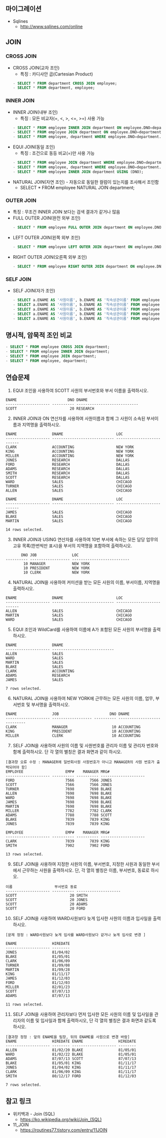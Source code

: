 ## 마이그레이션
* Sqlines
  - http://www.sqlines.com/online
  
## JOIN
### CROSS JOIN
* CROSS JOIN(교차 조인) 
  - 특징 : 카디사안 곱(Cartesian Product)
  ```sql
  - SELECT * FROM department CROSS JOIN employee;  
  - SELECT * FROM department, employee;
  ```
### INNER JOIN
* INNER JOIN(내부 조인) 
  - 특징 : 모든 비교자(=, <, >, <=, >=) 사용 가능
  ```sql
  - SELECT * FROM employee INNER JOIN department ON employee.DNO=department.DNO;
  - SELECT * FROM employee JOIN department ON employee.DNO=department.DNO;
  - SELECT * FROM employee, department WHERE employee.DNO=department.DNO;
  ```
* EQUI JOIN(동일 조인) 
  - 특징 : 조건으로 동등 비교(=)만 사용 가능
  ```sql
  - SELECT * FROM employee JOIN department WHERE employee.DNO=department.DNO;  
  - SELECT * FROM employee, department WHERE employee.DNO=department.DNO;  
  - SELECT * FROM employee INNER JOIN department USING (DNO);
  ```
* NATURAL JOIN(자연 조인) - 자동으로 동일한 컬럼이 있는지를 조사해서 조인함
  - SELECT * FROM employee NATURAL JOIN department;
### OUTER JOIN
* 특징 : 무조건 INNER JOIN 보다는 검색 결과가 같거나 많음
* FULL OUTER JOIN(완전 외부 조인)
  ```sql
  - SELECT * FROM employee FULL OUTER JOIN department ON employee.DNO = department.DNO;  
  ```
* LEFT OUTER JOIN(왼쪽 외부 조인)
  ```sql
  - SELECT * FROM employee LEFT OUTER JOIN department ON employee.DNO = department.DNO;  
  ```
* RIGHT OUTER JOIN(오른쪽 외부 조인)
  ```sql
  - SELECT * FROM employee RIGHT OUTER JOIN department ON employee.DNO = department.DNO;
  ```
### SELF JOIN
* SELF JOIN(자가 조인)
  ```sql
  - SELECT a.ENAME AS '사원이름', b.ENAME AS '직속상관이름' FROM employee a INNER JOIN employee b ON a.MANAGER=b.DNO
  - SELECT a.ENAME AS '사원이름', b.ENAME AS '직속상관이름' FROM employee a JOIN employee b ON a.MANAGER=b.DNO
  - SELECT a.ENAME AS '사원이름', b.ENAME AS '직속상관이름' FROM employee a INNER JOIN employee b WHERE a.MANAGER=b.DNO
  - SELECT a.ENAME AS '사원이름', b.ENAME AS '직속상관이름' FROM employee a JOIN employee b WHERE a.MANAGER=b.DNO
  - SELECT a.ENAME AS '사원이름', b.ENAME AS '직속상관이름' FROM employee a, employee b WHERE a.MANAGER=b.DNO
  ```

## 명시적, 암묵적 조인 비교
  ```sql
  - SELECT * FROM employee CROSS JOIN department;
  - SELECT * FROM employee INNER JOIN department;
  - SELECT * FROM employee JOIN department;
  - SELECT * FROM employee, department;
  ```

## 연습문제

1. EQUI 조인을 사용하여 SCOTT 사원의 부서번호와 부서 이름을 출력하시오.
```console
ENAME                       DNO DNAME
-------------------- ---------- ----------------------------
SCOTT                        20 RESEARCH
```

2. INNER JOIN과 ON 연산자를 사용하여 사원이름과 함께 그 사원이 소속된 부서이름과 지역명을 출력하시오.
```console
ENAME                DNAME                        LOC
-------------------- ---------------------------- --------------------------
CLARK                ACCOUNTING                   NEW YORK
KING                 ACCOUNTING                   NEW YORK
MILLER               ACCOUNTING                   NEW YORK
JONES                RESEARCH                     DALLAS
FORD                 RESEARCH                     DALLAS
ADAMS                RESEARCH                     DALLAS
SMITH                RESEARCH                     DALLAS
SCOTT                RESEARCH                     DALLAS
WARD                 SALES                        CHICAGO
TURNER               SALES                        CHICAGO
ALLEN                SALES                        CHICAGO

ENAME                DNAME                        LOC
-------------------- ---------------------------- --------------------------
JAMES                SALES                        CHICAGO
BLAKE                SALES                        CHICAGO
MARTIN               SALES                        CHICAGO

14 rows selected.
```

3. INNER JOIN과 USING 연산자를 사용하여 10번 부서에 속하는 모든 담당 업무의 고유 목록(한번씩만 표시)을 부서의 지역명을 포함하여 출력하시오.
```console
       DNO JOB                LOC
---------- ------------------ --------------------------
        10 MANAGER            NEW YORK
        10 PRESIDENT          NEW YORK
        10 CLERK              NEW YORK
```

4. NATURAL JOIN을 사용하여 커미션을 받는 모든 사원의 이름, 부서이름, 지역명을 출력하시오.
```console
ENAME                DNAME                        LOC
-------------------- ---------------------------- --------------------------
ALLEN                SALES                        CHICAGO
MARTIN               SALES                        CHICAGO
WARD                 SALES                        CHICAGO
```


5. EQUI 조인과 WildCard를 사용하여 이름에 A가 포함된 모든 사원의 부서명을 출력하시오.
```console
ENAME                DNAME
-------------------- ----------------------------
ALLEN                SALES
WARD                 SALES
MARTIN               SALES
BLAKE                SALES
CLARK                ACCOUNTING
ADAMS                RESEARCH
JAMES                SALES

7 rows selected.
```


6. NATURAL JOIN을 사용하여 NEW YORK에 근무하는 모든 사원의 이름, 업무, 부서번호 및 부서명을 출력하시오.
```console
ENAME                JOB                       DNO DNAME
-------------------- ------------------ ---------- ----------------------------
CLARK                MANAGER                    10 ACCOUNTING
KING                 PRESIDENT                  10 ACCOUNTING
MILLER               CLERK                      10 ACCOUNTING
```

7. SELF JOIN을 사용하여 사원의 이름 및 사원번호를 관리자 이름 및 관리자 번호와 함께 출력하시오. 단 각 열의 별칭은 결과 화면과 같이 하시오.
```console
[결과창 오류 수정 : MANAGER에 일반회사원 사원번호가 아니고 MANAGER의 사원 번호가 출력되어야 함]
EMPLOYEE                   EMP#    MANAGER MRG#
-------------------- ---------- ---------- --------------------
FORD                       7566       7566 JONES
SCOTT                      7566       7566 JONES
TURNER                     7698       7698 BLAKE
ALLEN                      7698       7698 BLAKE
WARD                       7698       7698 BLAKE
JAMES                      7698       7698 BLAKE
MARTIN                     7698       7698 BLAKE
MILLER                     7782       7782 CLARK
ADAMS                      7788       7788 SCOTT
BLAKE                      7839       7839 KING
JONES                      7839       7839 KING

EMPLOYEE                   EMP#    MANAGER MRG#
-------------------- ---------- ---------- --------------------
CLARK                      7839       7839 KING
SMITH                      7902       7902 FORD

13 rows selected.
```

<!--
8. OUTER JOIN, SELF JOIN을 사용하여 관리자가 없는 사원을 포함하여 사원번호를 기준으로 내림차순 정렬을 하여 출력하시오.
```console
[결과창 오류 수정 : MANAGER에 MANAGER no를 출력하도록 수정 바람]
EMPLOYEE                   EMP#    MANAGER MGR#
-------------------- ---------- ---------- --------------------
MILLER                     7782       7782 CLARK
FORD                       7566       7566 JONES
JAMES                      7698       7698 BLAKE
ADAMS                      7788       7788 SCOTT
TURNER                     7698       7698 BLAKE
KING
SCOTT                      7566       7566 JONES
CLARK                      7839       7839 KING
BLAKE                      7839       7839 KING
MARTIN                     7698       7698 BLAKE
JONES                      7839       7839 KING

EMPLOYEE                   EMP#    MANAGER MGR#
-------------------- ---------- ---------- --------------------
WARD                       7698       7698 BLAKE
ALLEN                      7698       7698 BLAKE
SMITH                      7902       7902 FORD

14 rows selected.
```

-->
9. SELF JOIN을 사용하여 지정한 사원의 이름, 부서번호, 지정한 사원과 동일한 부서에서 근무하는 사원을 출력하시오. 단, 각 열의 별칭은 이름, 부서번호, 동료로 하시오.
```console
이름                   부서번호 동료
-------------------- ---------- --------------------
SCOTT                        20 SMITH
SCOTT                        20 JONES
SCOTT                        20 ADAMS
SCOTT                        20 FORD
```

10. SELF JOIN을 사용하여 WARD사원보다 늦게 입사한 사원의 이름과 입사일을 출력하시오.
```console
[문제 정정 : WARD사원보다 늦게 입사를 WARD사원보다 같거나 늦게 입사로 변경 ]

ENAME                HIREDATE
-------------------- --------
JONES                81/04/02
BLAKE                81/05/01
CLARK                81/06/09
TURNER               81/09/08
MARTIN               81/09/28
KING                 81/11/17
JAMES                81/12/03
FORD                 81/12/03
MILLER               82/01/23
SCOTT                87/07/13
ADAMS                87/07/13

11 rows selected.
```

11. SELF JOIN을 사용하여 관리자보다 먼저 입사한 모든 사원의 이름 및 입사일을 관리자의 이름 및 입사일과 함께 출력하시오, 단 각 열의 별칭은 결과 화면과 같도록 하시오.

```console
[결과창 정정 : 앞의 ENAME을 팀장, 뒤의 ENAME를 사원으로 변경 바람]
ENAME                HIREDATE ENAME                HIREDATE
-------------------- -------- -------------------- --------
ALLEN                81/02/20 BLAKE                81/05/01
WARD                 81/02/22 BLAKE                81/05/01
ADAMS                87/07/13 SCOTT                87/07/13
BLAKE                81/05/01 KING                 81/11/17
JONES                81/04/02 KING                 81/11/17
CLARK                81/06/09 KING                 81/11/17
SMITH                80/12/17 FORD                 81/12/03

7 rows selected.
```

## 참고 링크
* 위키백과 - Join (SQL)
  - https://ko.wikipedia.org/wiki/Join_(SQL)
* 11_JOIN
  - https://routines77.tistory.com/entry/11JOIN
    
    
